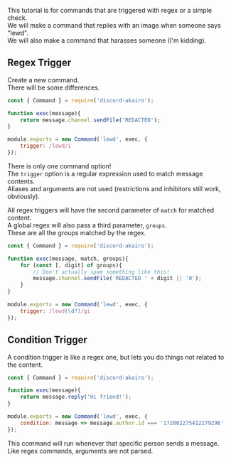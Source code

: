 This tutorial is for commands that are triggered with regex or a simple check.  
We will make a command that replies with an image when someone says "lewd".  
We will also make a command that harasses someone (I'm kidding).  

## Regex Trigger

Create a new command.  
There will be some differences.  

```js
const { Command } = require('discord-akairo');

function exec(message){
    return message.channel.sendFile('REDACTED');
}

module.exports = new Command('lewd', exec, {
    trigger: /lewd/i
});
```

There is only one command option!  
The `trigger` option is a regular expression used to match message contents.  
Aliases and arguments are not used (restrictions and inhibitors still work, obviously).  

All regex triggers will have the second parameter of `match` for matched content.  
A global regex will also pass a third parameter, `groups`.  
These are all the groups matched by the regex.  

```js
const { Command } = require('discord-akairo');

function exec(message, match, groups){
    for (const [, digit] of groups){
        // Don't actually spam something like this!
        message.channel.sendFile('REDACTED ' + digit || '0');
    }
}

module.exports = new Command('lewd', exec, {
    trigger: /lewd(\d?)/gi
});
```

## Condition Trigger

A condition trigger is like a regex one, but lets you do things not related to the content.  

```js
const { Command } = require('discord-akairo');

function exec(message){
    return message.reply('Hi friend!');
}

module.exports = new Command('lewd', exec, {
    condition: message => message.author.id === '172002275412279296'
});
```

This command will run whenever that specific person sends a message.  
Like regex commands, arguments are not parsed.  
